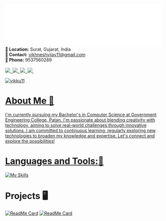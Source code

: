
![Banner](banner.svg)
**📍 Location:** Surat, Gujarat, India  
**📧 Contact:** vikhneshvijay11@gmail.com  
**📱 Phone:** 9537560289
</br></br><a href="https://github.com/Vikku11" target="_blank" rel="noreferrer" margin=20> <img src="https://img.shields.io/badge/GitHub-100000?style=for-the-badge&logo=github&logoColor=white">&nbsp;
<a href="https://www.linkedin.com/in/vikhnesh/" target="_blank" rel="noreferrer" margin=20> <img src="https://img.shields.io/badge/LinkedIn-0077B5?style=for-the-badge&logo=linkedin&logoColor=white">&nbsp;
<a href="https://wa.me/919537560289" target="_blank" rel="noreferrer" margin=20> <img src="https://img.shields.io/badge/WhatsApp-25D366?style=for-the-badge&logo=WhatsApp&logoColor=white">&nbsp;
<a href="https://www.instagram.com/vikhnesh_vijay" target="_blank" rel="noreferrer" margin=20> <img src="https://img.shields.io/badge/Instagram-E4405F?style=for-the-badge&logo=instagram&logoColor=white">&nbsp;

<p align="left"> <img src="https://komarev.com/ghpvc/?username=vikku11&label=Profile%20views&color=0e75b6&style=flat" alt="vikku11" /> </p>




# About Me 🌟
I'm currently pursuing my Bachelor's in Computer Science at Government Engineering College, Patan. I'm passionate about blending creativity with technology, aiming to solve real-world challenges through innovative solutions. I am committed to continuous learning, regularly exploring new technologies  to broaden my knowledge and expertise. Let's connect and explore the possibilities!

# Languages and Tools:🚀 

[![My Skills](https://skillicons.dev/icons?i=java,py,html,css,js,c,androidstudio,bootstrap,firebase,git,github,ai,pr,ps,mysql,netlify,figma&theme=light)](https://skillicons.dev)

# Projects 🖥️

[![ReadMe Card](https://github-readme-stats.vercel.app/api/pin/?username=Vikku11&repo=GECP-sports&show_owner=true)](https://github.com/Vikku11/GECP-sports)
[![ReadMe Card](https://github-readme-stats.vercel.app/api/pin/?username=Vikku11&repo=presentza&show_owner=true)](https://github.com/Vikku11/presentza)








<!--
**Vikku11/Vikku11** is a ✨ _special_ ✨ repository because its `README.md` (this file) appears on your GitHub profile.

Here are some ideas to get you started:

- 🔭 I’m currently working on ...
- 🌱 I’m currently learning ...
- 👯 I’m looking to collaborate on ...
- 🤔 I’m looking for help with ...
- 💬 Ask me about ...
- 📫 How to reach me: ...
- 😄 Pronouns: ...
- ⚡ Fun fact: ...
-->
